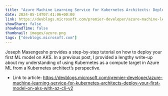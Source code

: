 ```yaml
---
title: "Azure Machine Learning Service for Kubernetes Architects: Deploy Your First Model on AKS with AZ CLI v2"
date: 2024-05-14T07:41:06+00:00
link: https://devblogs.microsoft.com/premier-developer/azure-machine-learning-service-for-kubernetes-architects-deploy-your-first-model-on-aks-with-az-cli-v2
showShare: false
showReadTime: false
thumbnail: images/azure.png
tags: ["devblogs.microsoft.com"]
---
```

Joseph Masengesho provides a step-by-step tutorial on how to deploy your first ML model on AKS. In a previous post, I provided a lengthy write-up about my understanding of using Kubernetes as a compute target in Azure ML from a Kubernetes architect’s perspective.

- Link to article: https://devblogs.microsoft.com/premier-developer/azure-machine-learning-service-for-kubernetes-architects-deploy-your-first-model-on-aks-with-az-cli-v2